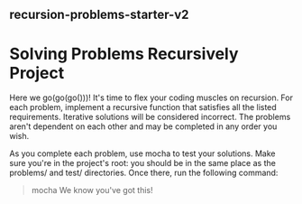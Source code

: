 ## recursion-problems-starter-v2
# Solving Problems Recursively Project
Here we go(go(go()))! It's time to flex your coding muscles on recursion.
For each problem, implement a recursive function that satisfies all the listed requirements.
Iterative solutions will be considered incorrect. The problems aren't dependent on each other and may be completed in any order you wish.

As you complete each problem, use mocha to test your solutions.
Make sure you're in the project's root: you should be in the same place as the problems/ and test/ directories.
Once there, run the following command:

> mocha
We know you've got this!

